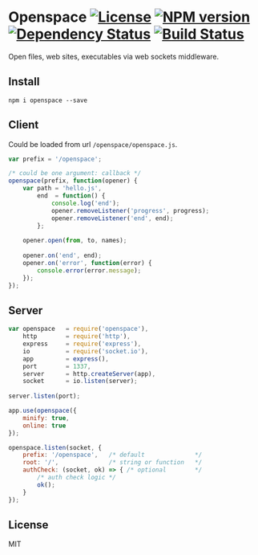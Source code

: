 # Openspace [![License][LicenseIMGURL]][LicenseURL] [![NPM version][NPMIMGURL]][NPMURL] [![Dependency Status][DependencyStatusIMGURL]][DependencyStatusURL] [![Build Status][BuildStatusIMGURL]][BuildStatusURL]

Open files, web sites, executables via web sockets middleware.

## Install

```
npm i openspace --save
```

## Client

Could be loaded from url `/openspace/openspace.js`.

```js
var prefix = '/openspace';

/* could be one argument: callback */
openspace(prefix, function(opener) {
    var path = 'hello.js',
        end  = function() {
            console.log('end');
            opener.removeListener('progress', progress);
            opener.removeListener('end', end);
        };
    
    opener.open(from, to, names);
    
    opener.on('end', end);
    opener.on('error', function(error) {
        console.error(error.message);
    });
});
```

## Server

```js
var openspace   = require('openspace'),
    http        = require('http'),
    express     = require('express'),
    io          = require('socket.io'),
    app         = express(),
    port        = 1337,
    server      = http.createServer(app),
    socket      = io.listen(server);
    
server.listen(port);

app.use(openspace({
    minify: true,
    online: true
});

openspace.listen(socket, {
    prefix: '/openspace',   /* default              */
    root: '/',              /* string or function   */
    authCheck: (socket, ok) => { /* optional        */
        /* auth check logic */
        ok();
    }
});
```

## License

MIT

[NPMIMGURL]:                https://img.shields.io/npm/v/openspace.svg?style=flat
[DependencyStatusIMGURL]:   https://img.shields.io/gemnasium/coderaiser/node-openspace.svg?style=flat
[LicenseIMGURL]:            https://img.shields.io/badge/license-MIT-317BF9.svg?style=flat
[BuildStatusIMGURL]:        https://img.shields.io/travis/coderaiser/node-openspace/master.svg?style=flat
[NPMURL]:                   https://npmjs.org/package/openspace "npm"
[DependencyStatusURL]:      https://gemnasium.com/coderaiser/node-openspace "Dependency Status"
[LicenseURL]:               https://tldrlegal.com/license/mit-license "MIT License"
[BuildStatusURL]:           https://travis-ci.org/coderaiser/node-openspace  "Build Status"

